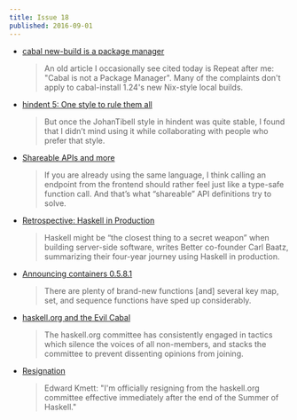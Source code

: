 ```yaml
---
title: Issue 18
published: 2016-09-01
---
```


-   [cabal new-build is a package manager](http://blog.ezyang.com/2016/08/cabal-new-build-is-a-package-manager/)

    > An old article I occasionally see cited today is Repeat after me: "Cabal is not a Package Manager". Many of the complaints don't apply to cabal-install 1.24's new Nix-style local builds.

-   [hindent 5: One style to rule them all](http://chrisdone.com/posts/hindent-5)

    > But once the JohanTibell style in hindent was quite stable, I found that I didn’t mind using it while collaborating with people who prefer that style.

-   [Shareable APIs and more](https://www.spock.li/2016/08/25/shareable-apis.html)

    > If you are already using the same language, I think calling an endpoint from the frontend should rather feel just like a type-safe function call. And that’s what “shareable” API definitions try to solve.

-   [Retrospective: Haskell in Production](https://www.infoq.com/news/2016/08/haskell-production-retrospective)

    > Haskell might be “the closest thing to a secret weapon” when building server-side software, writes Better co-founder Carl Baatz, summarizing their four-year journey using Haskell in production.

-   [Announcing containers 0.5.8.1](https://mail.haskell.org/pipermail/haskell-cafe/2016-August/124763.html)

    > There are plenty of brand-new functions [and] several key map, set, and sequence functions have sped up considerably.

-   [haskell.org and the Evil Cabal](http://www.snoyman.com/blog/2016/08/haskell-org-evil-cabal)

    > The haskell.org committee has consistently engaged in tactics which silence the voices of all non-members, and stacks the committee to prevent dissenting opinions from joining.

-   [Resignation](https://www.reddit.com/r/haskell/comments/50389g/resignation/)

    > Edward Kmett: "I'm officially resigning from the haskell.org committee effective immediately after the end of the Summer of Haskell."
